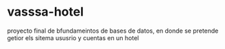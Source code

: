 # vasssa-hotel
proyecto final de bfundameintos de bases de datos, en donde se pretende getior els sitema ususrio y cuentas en un hotel
